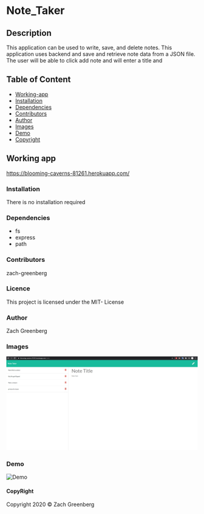 # Note_Taker

## Description
This application can be used to write, save, and delete notes. This application uses backend and save and retrieve note data from a JSON file. The user will be able to click add note and will enter a title and 

## Table of Content

- [Working-app](#working-app)
- [Installation](#installation)
- [Dependencies](#dependencies)
- [Contributors](#contributors)
- [Author](#author)
- [Images](#images)
- [Demo](#demo)
- [Copyright](#copyright)

## Working app

<https://blooming-caverns-81261.herokuapp.com/>

### Installation

There is no installation required

### Dependencies

- fs
- express
- path

### Contributors

zach-greenberg

### Licence

This project is licensed under the MIT- License

### Author

Zach Greenberg

### Images

![Notes](./public/assets/img/notes.jpg)

### Demo

![Demo](./public/assets/img/Note_Taker.gif)

#### CopyRight

Copyright 2020 &copy; Zach Greenberg